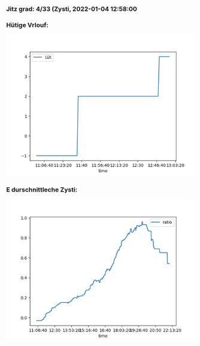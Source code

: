### Jitz grad: 4/33 (Zysti, 2022-01-04 12:58:00

### Hütige Vrlouf:
![Graph](Today.png)

### E durschnittleche Zysti:
![Graph](Zysti.png)